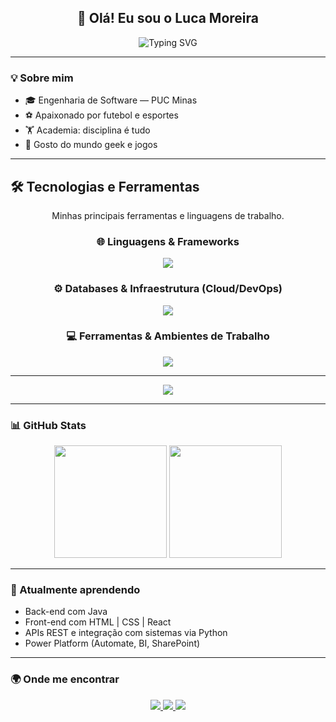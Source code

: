 <p align="center">
</p>

<h2 align="center">👋 Olá! Eu sou o Luca Moreira</h2>

<p align="center">
  <img src="https://readme-typing-svg.herokuapp.com?font=Fira+Code&weight=500&pause=1000&center=true&vCenter=true&width=600&lines=Estudante+de+Engenharia+de+Software+na+PUC+Minas;Apaixonado+por+futebol,+treinos+e+tecnologia!" alt="Typing SVG" />
</p>

---

### 💡 Sobre mim

- 🎓 Engenharia de Software — PUC Minas  
- ⚽ Apaixonado por futebol e esportes  
- 🏋️ Academia: disciplina é tudo  
- 👾 Gosto do mundo geek e jogos 

---

## 🛠️ Tecnologias e Ferramentas

<p align="center">
  Minhas principais ferramentas e linguagens de trabalho.
</p>

<div align="center">
  
  ### 🌐 Linguagens & Frameworks
  <p align="center">
    <img src="https://skillicons.dev/icons?i=py,js,html,css,c,java,swift,spring,vercel,nodejs,npm" />
  </p>

  ### ⚙️ Databases & Infraestrutura (Cloud/DevOps)
  <p align="center">
    <img src="https://skillicons.dev/icons?i=postgres,mysql,sqlite,docker,aws,azure,git,github,linux,ubuntu,raspberrypi" />
  </p>

  ### 💻 Ferramentas & Ambientes de Trabalho
  <p align="center">
    <img src="https://skillicons.dev/icons?i=vscode,visualstudio,postman,figma,stackoverflow,replit,redhat,wordpress,arduino,windows,maven" />
  </p>

</div>

---

<p align="center">
  <img src="https://skillicons.dev/icons?i=html,css,js,java,python,swift,powershell,azure,git,github,vscode,linux,postgresql" />
</p>

---

### 📊 GitHub Stats

<div align="center">
  <img height="180em" src="https://github-readme-stats.vercel.app/api?username=lucam05&show_icons=true&theme=radical&count_private=true"/>
  <img height="180em" src="https://github-readme-stats.vercel.app/api/top-langs/?username=lucam05&layout=compact&theme=radical"/>
</div>

---

### 🧠 Atualmente aprendendo

- Back-end com Java 
- Front-end com HTML | CSS | React
- APIs REST e integração com sistemas via Python 
- Power Platform (Automate, BI, SharePoint)  

---

### 🌍 Onde me encontrar

<p align="center">
  <a href="https://www.instagram.com/05luca/" target="_blank">
    <img src="https://img.shields.io/badge/@05luca-E4405F?style=for-the-badge&logo=instagram&logoColor=white"/>
  </a>
  <a href="https://github.com/lucam05" target="_blank">
    <img src="https://img.shields.io/badge/GitHub-lucam05-181717?style=for-the-badge&logo=github&logoColor=white"/>
  </a>
  <a href="https://www.linkedin.com/in/luca-de-araujo/" target="_blank">
    <img src="https://img.shields.io/badge/LinkedIn-luca-de-araujo-0A66C2?style=for-the-badge&logo=linkedin&logoColor=white"/>
  </a>
</p>

